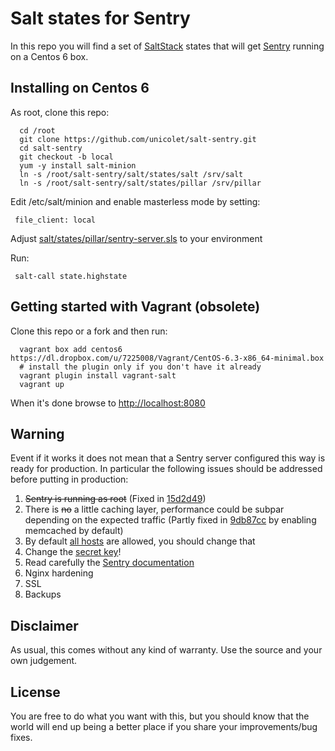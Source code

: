 Salt states for Sentry
======================

In this repo you will find a set of [SaltStack](http://www.saltstack.com/community/) states that will get [Sentry](http://getsentry.com) running on a Centos 6 box.

Installing on Centos 6
----------------------

As root, clone this repo:

      cd /root
      git clone https://github.com/unicolet/salt-sentry.git
      cd salt-sentry
      git checkout -b local
      yum -y install salt-minion
      ln -s /root/salt-sentry/salt/states/salt /srv/salt
      ln -s /root/salt-sentry/salt/states/pillar /srv/pillar
      
Edit /etc/salt/minion and enable masterless mode by setting:

     file_client: local

Adjust [salt/states/pillar/sentry-server.sls](https://github.com/unicolet/salt-sentry/blob/master/salt/states/pillar/sentry-server.sls) to your environment

Run:

     salt-call state.highstate


Getting started with Vagrant (obsolete)
---------------------------------------

Clone this repo or a fork and then run:

      vagrant box add centos6 https://dl.dropbox.com/u/7225008/Vagrant/CentOS-6.3-x86_64-minimal.box
      # install the plugin only if you don't have it already
      vagrant plugin install vagrant-salt
      vagrant up

When it's done browse to [http://localhost:8080](http://localhost:8080)

Warning
-------

Event if it works it does not mean that a Sentry server configured this way is ready for production.
In particular the following issues should be addressed before putting in production:

1. <del>Sentry is running as root</del> (Fixed in [15d2d49](https://github.com/unicolet/salt-sentry/commit/15d2d49d17076eeeacf079a61dbaaca6e0cad39a))
2. There is <del>no</del> a little caching layer, performance could be subpar depending on the expected traffic (Partly fixed in [9db87cc](https://github.com/unicolet/salt-sentry/commit/9db87cceee3ca473b8b683fc037bdae6ccbd6c2d) by enabling memcached by default)
3. By default [all hosts](https://github.com/unicolet/salt-sentry/blob/master/salt/states/pillar/sentry-server.sls#L8) are allowed, you should change that
4. Change the [secret key](https://github.com/unicolet/salt-sentry/blob/master/salt/states/pillar/sentry-server.sls#L12)!
4. Read carefully the [Sentry documentation](http://sentry.readthedocs.org/en/latest/)
5. Nginx hardening
6. SSL
7. Backups

Disclaimer
----------

As usual, this comes without any kind of warranty. Use the source and your own judgement.

License
-------

You are free to do what you want with this, but you should know that the world will end up being a better place if you share your improvements/bug fixes.

